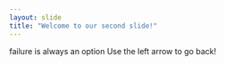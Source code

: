```yaml
---
layout: slide
title: "Welcome to our second slide!"
---
```

failure is always an option
Use the left arrow to go back!
